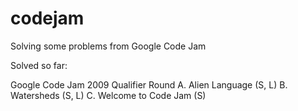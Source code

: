 # codejam
Solving some problems from Google Code Jam

Solved so far: 

Google Code Jam 2009 Qualifier Round
A. Alien Language (S, L)
B. Watersheds (S, L)
C. Welcome to Code Jam (S)
